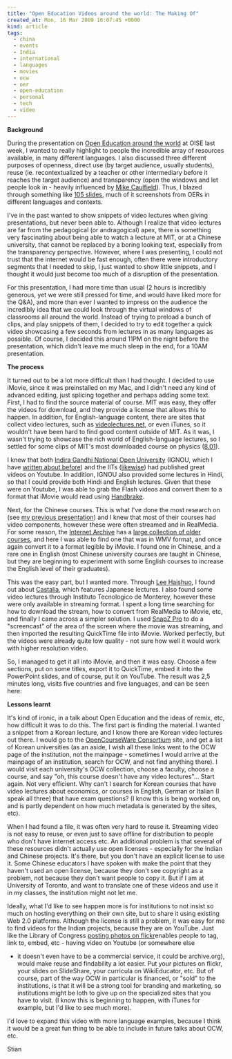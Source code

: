 ```yaml
---
title: "Open Education Videos around the world: The Making Of"
created_at: Mon, 16 Mar 2009 16:07:45 +0000
kind: article
tags:
  - china
  - events
  - India
  - international
  - languages
  - movies
  - ocw
  - oer
  - open-education
  - personal
  - tech
  - video
---
```


**Background**

During the presentation on [Open Education around the
world](http://reganmian.net/blog/2009/03/12/links-from-the-talk-open-education-around-the-world/)
at OISE last week, I wanted to really highlight to people the incredible
array of resources available, in many different languages. I also
discussed three different purposes of openness, direct use (by target
audience, usually students), reuse (ie. recontextualized by a teacher or
other intermediary before it reaches the target audience) and
transparency (open the windows and let people look in - heavily
influenced by [Mike
Caulfield](http://mikecaulfield.com/2009/01/25/openness-as-reuse-and-openness-as-transparency/)).
Thus, I blazed through something like [105
slides](http://www.slideshare.net/houshuang/open-education-around-the-world),
much of it screenshots from OERs in different languages and contexts.

I've in the past wanted to show snippets of video lectures when giving
presentations, but never been able to. Although I realize that video
lectures are far from the pedagogical (or andragogical) apex, there is
something very fascinating about being able to watch a lecture at MIT,
or at a Chinese university, that cannot be replaced by a boring looking
text, especially from the transparency perspective. However, where I was
presenting, I could not trust that the internet would be fast enough,
often there were introductory segments that I needed to skip, I just
wanted to show little snippets, and I thought it would just become too
much of a disruption of the presentation.

For this presentation, I had more time than usual (2 hours is incredibly
generous, yet we were still pressed for time, and would have liked more
for the Q&A), and more than ever I wanted to impress on the audience the
incredibly idea that we could look through the virtual windows of
classrooms all around the world. Instead of trying to preload a bunch of
clips, and play snippets of them, I decided to try to edit together a
quick video showcasing a few seconds from lectures in as many languages
as possible. Of course, I decided this around 11PM on the night before
the presentation, which didn't leave me much sleep in the end, for a
10AM presentation.

**The process**

It turned out to be a lot more difficult than I had
thought. I decided to use iMovie, since it was preinstalled on my Mac,
and I didn't need any kind of advanced editing, just splicing together
and perhaps adding some text. First, I had to find the source material
of course. MIT was easy, they offer the videos for download, and they
provide a license that allows this to happen. In addition, for
English-language content, there are sites that collect video lectures,
such as [videolectures.net](http://videolectures.net/), or even iTunes,
so it wouldn't have been hard to find good content outside of MIT. As it
was, I wasn't trying to showcase the rich world of English-language
lectures, so I settled for some clips of MIT's most downloaded course on
physics
([8.01](http://ocw.mit.edu/OcwWeb/Physics/8-01Physics-IFall1999/CourseHome/index.htm)).

I knew that both [Indira Gandhi National Open
University](http://www.ignou.ac.in/) (IGNOU, which I have [written about
before](http://reganmian.net/blog/2008/12/04/worlds-largest-university-opens-almost-all-its-materials/))
and the IITs
([likewise](http://reganmian.net/blog/2008/04/06/opencourseware-around-the-world-china-and-india/))
had published great videos on Youtube. In addition, IGNOU also provided
some lectures in Hindi, so that I could provide both Hindi and English
lectures. Given that these were on Youtube, I was able to grab the Flash
videos and convert them to a format that iMovie would read using
[Handbrake](http://handbrake.fr/).

Next, for the Chinese courses. This is what I've done the most research
on (see [my previous
presentation](http://reganmian.net/blog/2009/02/12/presentation-on-opencourseware-in-china-posted-to-slideshare/))
and I knew that most of their courses had video components, however
these were often streamed and in RealMedia. For some reason, the
[Internet Archive](http://www.archive.org) has a [large collection of
older
courses](http://www.archive.org/browse.php?field=subject&mediatype=education&collection=chinese_u_lectures),
and here I was able to find one that was in WMV format, and once again
convert it to a format legible by iMovie. I found one in Chinese, and a
rare one in English (most Chinese university courses are taught in
Chinese, but they are beginning to experiment with some English courses
to increase the English level of their graduates).

This was the easy part, but I wanted more. Through [Lee
Haishuo](http://www.haishuolee.com/), I found out about
[Castalia](http://www.castalia.jp/top), which features Japanese
lectures. I also found some video lectures through Instituto Tecnologico
de Monterey, however these were only available in streaming format. I
spent a long time searching for how to download the stream, how to
convert from RealMedia to iMovie, etc, and finally I came across a
simpler solution. I used [SnapZ
Pro](www.ambrosiasw.com/utilities/snapzprox/) to do a "screencast" of
the area of the screen where the movie was streaming, and then imported
the resulting QuickTime file into iMovie. Worked perfectly, but the
videos were already quite low quality - not sure how well it would work
with higher resolution video.

So, I managed to get it all into iMovie, and then it was easy. Choose a
few sections, put on some titles, export it to QuickTime, embed it into
the PowerPoint slides, and of course, put it on YouTube. The result was
2,5 minutes long, visits five countries and five languages, and can be
seen here:

**Lessons learnt**

It's kind of ironic, in a talk about Open Education
and the ideas of remix, etc, how difficult it was to do this. The first
part is finding the material. I wanted a snippet from a Korean lecture,
and I know there are Korean video lectures out there. I would go to the
[OpenCourseWare Consortium](http://www.ocwconsortium.org/) site, and get
a list of Korean universities (as an aside, I wish all these links went
to the OCW page of the institution, not the mainpage - sometimes I would
arrive at the mainpage of an institution, search for OCW, and not find
anything there). I would visit each university's OCW collection, choose
a faculty, choose a course, and say "oh, this course doesn't have any
video lectures"... Start again. Not very efficient. Why can't I search
for Korean courses that have video lectures about economics, or courses
in English, German or Italian (I speak all three) that have exam
questions? (I know this is being worked on, and is partly dependent on
how much metadata is generated by the sites, etc).

When I had found a file, it was often very hard to reuse it. Streaming
video is not easy to reuse, or even just to save offline for
distribution to people who don't have internet access etc. An additional
problem is that several of these resources didn't actually use open
licenses - especially for the Indian and Chinese projects. It's there,
but you don't have an explicit license to use it. Some Chinese educators
I have spoken with make the point that they haven't used an open
license, because they don't see copyright as a problem, not because they
don't want people to copy it. But if I am at University of Toronto, and
want to translate one of these videos and use it in my classes, the
institution might not let me.

Ideally, what I'd like to see happen more is for institutions to not
insist so much on hosting everything on their own site, but to share it
using existing Web 2.0 platforms. Although the license is still a
problem, it was easy for me to find videos for the Indian projects,
because they are on YouTube. Just like the Library of Congress [posting
photos on
flickr](http://www.flickr.com/photos/library_of_congress/)enables people
to tag, link to, embed, etc - having video on Youtube (or somewhere else
- it doesn't even have to be a commercial service, it could be
archive.org), would make reuse and findability a lot easier. Put your
pictures on flickr, your slides on SlideShare, your curricula on
WikiEducator, etc. But of course, part of the way OCW in particular is
financed, or "sold" to the institutions, is that it will be a strong
tool for branding and marketing, so institutions might be loth to give
up on the specialized sites that you have to visit. (I know this is
beginning to happen, with iTunes for example, but I'd like to see much
more).

I'd love to expand this video with more language examples, because I
think it would be a great fun thing to be able to include in future
talks about OCW, etc.

Stian
